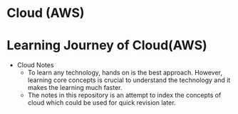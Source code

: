 # Cloud (AWS)
# Learning Journey of Cloud(AWS)

* Cloud Notes
  * To learn any technology, hands on is the best approach. However, learning core concepts is crucial to understand the technology and it makes the learning much faster.
  * The notes in this repository is an attempt to index the concepts of cloud which could be used for quick revision later. 
